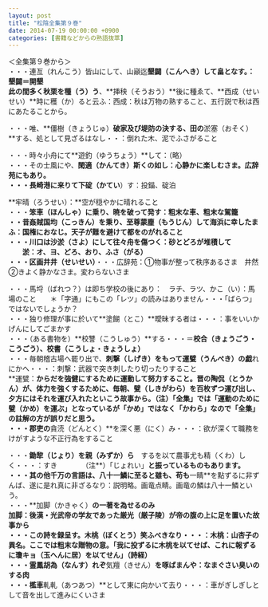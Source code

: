 ```yaml
---
layout: post
title: "松陰全集第９巻"
date: 2014-07-19 00:00:00 +0900
categories: [書籍などからの熟語抜萃]
---
```


＜全集第９巻から＞  
・・・連亙（れんこう）皆山にして、山巓迄**墾闢（こんへき）**して畠となす。：墾闢＝開墾  
此の間多く秋栗を**種（う）う**、**挿秧（そうおう）**後に種ゑて、**西成（せいせい）**時に穫（か）ると云ふ：西成：秋は万物の熟すること、五行説で秋は西にあたることから。  
  
・・・唯、**僵樹（きょうじゅ）**破家及び堤防の決する、田の**淤塞（おそく）**する、処として見ざるはなし・・：倒れた木、泥でふさがること  
  
・・・時々小舟にて**遊釣（ゆうちょう）**して：（略）  
・・・その士風にや、**閑適（かんてき）**斯くの如し：心静かに楽しむさま。広辞苑にもあり。  
・・・長崎港に来りて**下碇（かてい**）す：投錨、碇泊  
  
**牢晴（ろうせい）：**空が穏やかに晴れること  
・・・**笨車（ほんしゃ）**に乗り、暁を破って発す：粗末な車、粗末な駕籠  
・・昔姦賊**国均（こっきん）**を秉り、至尊**蒙塵（もうじん）**して海浜に幸したまふ：国権におなじ。天子が難を避けて都をのがれること  
・・・川口は**沙淤（さよ）**にして往々舟を傷つく：砂とどろが堆積して  
　　淤：オ、**ヨ**、どろ、おり、ふさ（がる）  
・・・区画**井井（せいせい）**・・・広辞苑：①物事が整って秩序あるさま　井然　②きよく静かなさま。変わらないさま  
  
・・・馬埒（ばれつ？）は即ち学校の後にあり：　ラチ、ラツ、かこ（い）：馬場のこと　　＊「字通」にもこの「レツ」の読みはありません・・・「ばらつ」ではないでしょうか？  
・・・独り修理が事に於いて**塗餬（とこ）**曖昧する者は・・・：事をいいかげんにしてごまかす  
・・・（ある書物を）**校讐（こうしゅう）**する・・・＝**校合（きょうごう・こうごう）、校書（こうしょ・きょうしょ）**  
・・・毎朝稽古場へ罷り出で、**刺撃（しげき）**をもって**運甓（うんぺき）の戯**れにかへ・・・：刺撃：武器で突き刺したり切ったりすること  
**運甓：**からだを強健にするために運動して努力すること。晋の陶侃（とうかん）が、体力を強くするために、毎朝、甓（しきがわら）を百枚ずつ運び出し、夕方にはそれを運び入れたといこう故事から。（注）「全集」では「運動のために甓（かめ）を運ぶ」となっているが「かめ」ではなく「かわら」なので「全集」の註解の方が誤りだと思う。  
・・・郡吏の**貪涜（どんとく）**を深く悪（にく）み・・・：欲が深くて職務をけがすような不正行為をすること  
  
・・・**鋤犂（じょり）**を**親（みずか）ら**　するを以て農事尤も精（くわ）しく・・・：すき　　　　（注**）「じょれい」**と振っているものもあります。  
・・・其の他千万の言語は、八十一鱗に至ると雖も、苟も**一睛**を點ずるに非ずんば、遂に是れ真に非ざるなり：説明略。画竜点睛。画竜の鱗は八十一鱗という。  
・・・**加脚（かきゃく）**の一著を為せるのみ  
**加脚**：後漢・光武帝の学友であった厳光（厳子陵）が帝の腹の上に足を置いた故事から  
・・・この詩を録呈す。**木桃（ぼくとう）笑ふべきなり・**・・：**木桃**：山杏子の異名。ここでは粗末な贈物の意。「我に投ずるに木桃を以てせば、これに報ずるに瓊キョ（玉へんに居）を以てせん」（詩経）  
・・・霊鳳胡為（なんす）れぞ**気羶（きせん）**を啄ばまんや：なまぐさい臭いのする肉  
・・・檻車**軋軋（あつあつ）**として東に向かいて去り・・・：車がぎしぎしとして音を出して進みにくいさま  